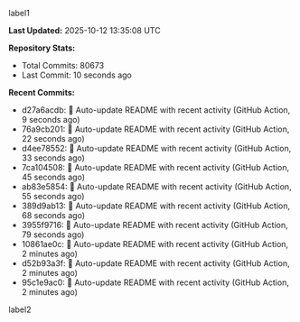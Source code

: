 
label1 
<!-- ACTIVITY_START -->
**Last Updated:** 2025-10-12 13:35:08 UTC

**Repository Stats:**
- Total Commits: 80673
- Last Commit: 10 seconds ago

**Recent Commits:**
- d27a6acdb: 🤖 Auto-update README with recent activity (GitHub Action, 9 seconds ago)
- 76a9cb201: 🤖 Auto-update README with recent activity (GitHub Action, 22 seconds ago)
- d4ee78552: 🤖 Auto-update README with recent activity (GitHub Action, 33 seconds ago)
- 7ca104508: 🤖 Auto-update README with recent activity (GitHub Action, 45 seconds ago)
- ab83e5854: 🤖 Auto-update README with recent activity (GitHub Action, 55 seconds ago)
- 389d9ab13: 🤖 Auto-update README with recent activity (GitHub Action, 68 seconds ago)
- 3955f9716: 🤖 Auto-update README with recent activity (GitHub Action, 79 seconds ago)
- 10861ae0c: 🤖 Auto-update README with recent activity (GitHub Action, 2 minutes ago)
- d52b93a3f: 🤖 Auto-update README with recent activity (GitHub Action, 2 minutes ago)
- 95c1e9ac0: 🤖 Auto-update README with recent activity (GitHub Action, 2 minutes ago)
<!-- ACTIVITY_END -->

label2
